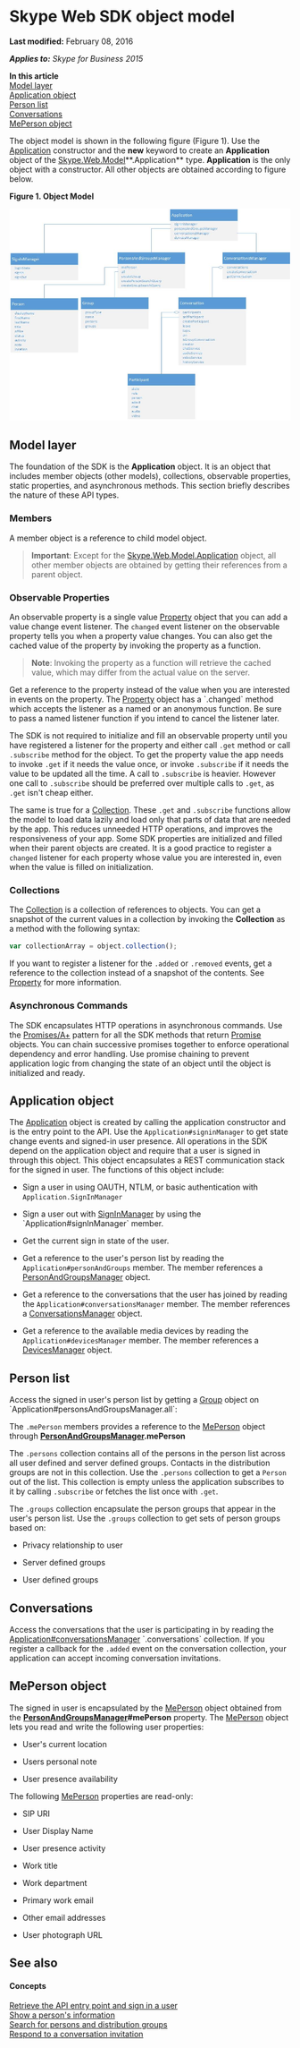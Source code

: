 
# Skype Web SDK object model

 **Last modified:** February 08, 2016

 _**Applies to:** Skype for Business 2015_

 **In this article**<br/>
[Model layer](#sectionSection0)<br/>
[Application object](#sectionSection1)<br/>
[Person list](#sectionSection2)<br/>
[Conversations](#sectionSection3)<br/>
[MePerson object](#sectionSection4)


The object model is shown in the following figure (Figure 1). Use the [Application](https://msdn.microsoft.com/en-us/library/office/dn962124(v=office.16).aspx.md) constructor and the **new** keyword to create an **Application** object of the [Skype.Web.Model](https://msdn.microsoft.com/en-us/library/office/dn962123(v=office.16).aspx.md)**.Application** type. **Application** is the only object with a constructor. All other objects are obtained according to figure below.

**Figure 1. Object Model**


![Skype Web SDK Object Model](images/317a0cf1-8468-4657-805f-9a12440f1188.jpg)


## Model layer
<a name="sectionSection0"> </a>

The foundation of the SDK is the  **Application** object. It is an object that includes member objects (other models), collections, observable properties, static properties, and asynchronous methods. This section briefly describes the nature of these API types.


### Members

A member object is a reference to child model object.

>**Important**: Except for the [Skype.Web.Model.Application](http://technet.microsoft.com/library/e0969542-53e2-473a-b02f-2554b01451f1.aspx) object, all other member objects are obtained by getting their references from a parent object.

### Observable Properties

An observable property is a single value [Property](https://msdn.microsoft.com/en-us/library/office/mt657725(v=office.16).aspx.md) object that you can add a value change event listener. The `changed` event listener on the observable property tells you when a property value changes. You can also get the cached value of the property by invoking the property as a function.

>**Note**: Invoking the property as a function will retrieve the cached value, which may differ from the actual value on the server.

Get a reference to the property instead of the value when you are interested in events on the property. The [Property](https://msdn.microsoft.com/en-us/library/office/mt657725(v=office.16).aspx.md) object has a `.changed` method which accepts the listener as a named or an anonymous function. Be sure to pass a named listener function if you intend to cancel the listener later.

The SDK is not required to initialize and fill an observable property until you have registered a listener for the property and either call `.get` method or call `.subscribe` method for the object. To get the property value the app needs to invoke `.get` if it needs the value once, or invoke `.subscribe` if it needs the value to be updated all the time. A call to `.subscribe` is heavier. However one call to `.subscribe` should be preferred over multiple calls to `.get`, as `.get` isn't cheap either.

The same is true for a [Collection](https://msdn.microsoft.com/en-us/library/office/mt657710(v=office.16).aspx.md). These `.get` and `.subscribe` functions allow the model to load data lazily and load only that parts of data that are needed by the app. This reduces unneeded HTTP operations, and improves the responsiveness of your app. Some SDK properties are initialized and filled when their parent objects are created. It is a good practice to register a `changed` listener for each property whose value you are interested in, even when the value is filled on initialization.

### Collections

The [Collection](https://msdn.microsoft.com/en-us/library/office/mt657710(v=office.16).aspx.md) is a collection of references to objects. You can get a snapshot of the current values in a collection by invoking the **Collection** as a method with the following syntax:

  ```js
  var collectionArray = object.collection(); 
  ```

If you want to register a listener for the `.added` or `.removed` events, get a reference to the collection instead of a snapshot of the contents. See [Property](https://msdn.microsoft.com/en-us/library/office/mt657725(v=office.16).aspx.md) for more information.

### Asynchronous Commands

The SDK encapsulates HTTP operations in asynchronous commands. Use the [Promises/A+](http://promisesaplus.com/) pattern for all the SDK methods that return [Promise](https://msdn.microsoft.com/en-us/library/office/mt657726(v=office.16).aspx.md) objects. You can chain successive promises together to enforce operational dependency and error handling. Use promise chaining to prevent application logic from changing the state of an object until the object is initialized and ready.

## Application object
<a name="sectionSection1"> </a>

The [Application]( https://msdn.microsoft.com/en-us/library/office/dn962124(v=office.16).aspx.md) object is created by calling the application constructor and is the entry point to the API. Use the `Application#signinManager` to get state change events and signed-in user presence. All operations in the SDK depend on the application object and require that a user is signed in through this object. This object encapsulates a REST communication stack for the signed in user. The functions of this object include:

- Sign a user in using OAUTH, NTLM, or basic authentication with `Application.SignInManager`
    
- Sign a user out with [SignInManager]( https://msdn.microsoft.com/en-us/library/office/dn962125(v=office.16).aspx.md) by using the `Application#signInManager` member.
    
- Get the current sign in state of the user.
    
- Get a reference to the user's person list by reading the `Application#personAndGroups` member. The member references a [PersonAndGroupsManager]( https://msdn.microsoft.com/en-us/library/office/dn962153(v=office.16).aspx.md) object.
    
- Get a reference to the conversations that the user has joined by reading the `Application#conversationsManager` member. The member references a [ConversationsManager]( https://msdn.microsoft.com/en-us/library/office/dn962151(v=office.16).aspx.md) object.
    
- Get a reference to the available media devices by reading the `Application#devicesManager` member. The member references a [DevicesManager]( https://msdn.microsoft.com/en-us/library/office/mt657715(v=office.16).aspx.md) object.
    

## Person list
<a name="sectionSection2"> </a>

Access the signed in user's person list by getting a  [Group]( https://msdn.microsoft.com/en-us/library/office/dn962156(v=office.16).aspx.md) object on `Application#personsAndGroupsManager.all`:

The `.mePerson` members provides a reference to the [MePerson]( https://msdn.microsoft.com/en-us/library/office/dn962127(v=office.16).aspx.md) object through **[PersonAndGroupsManager]( https://msdn.microsoft.com/en-us/library/office/dn962153(v=office.16).aspx.md).mePerson**

The `.persons` collection contains all of the persons in the person list across all user defined and server defined groups. Contacts in the distribution groups are not in this collection. Use the `.persons` collection to get a `Person` out of the list. This collection is empty unless the application subscribes to it by calling `.subscribe` or fetches the list once with `.get`.

The `.groups` collection encapsulate the person groups that appear in the user's person list. Use the `.groups` collection to get sets of person groups based on:
    
- Privacy relationship to user
    
- Server defined groups
    
- User defined groups
    

## Conversations
<a name="sectionSection3"> </a>

Access the conversations that the user is participating in by reading the [Application#conversationsManager]( https://msdn.microsoft.com/en-us/library/office/dn962151(v=office.16).aspx.md) `.conversations` collection. If you register a callback for the `.added` event on the conversation collection, your application can accept incoming conversation invitations.


## MePerson object
<a name="sectionSection4"> </a>

The signed in user is encapsulated by the [MePerson]( https://msdn.microsoft.com/en-us/library/office/dn962127(v=office.16).aspx.md) object obtained from the **[PersonAndGroupsManager]( https://msdn.microsoft.com/en-us/library/office/dn962153(v=office.16).aspx.md)#mePerson** property. The [MePerson]( https://msdn.microsoft.com/en-us/library/office/dn962127(v=office.16).aspx.md) object lets you read and write the following user properties:


- User's current location 
    
- Users personal note 
    
- User presence availability 
    
The following [MePerson]( https://msdn.microsoft.com/en-us/library/office/dn962127(v=office.16).aspx.md) properties are read-only:


- SIP URI
    
- User Display Name
    
- User presence activity
    
- Work title
    
- Work department
    
- Primary work email
    
- Other email addresses
    
- User photograph URL
    

## See also
<a name="sectionSection4"> </a>


#### Concepts


[Retrieve the API entry point and sign in a user]( /GetAPIEntrySignIn.md)<br/>
[Show a person's information]( /ShowPersonInfo.md)<br/>
[Search for persons and distribution groups]( /SearchForPersonsAndGroups.md)<br/>
[Respond to a conversation invitation]( /RespondToInvitation.md)
